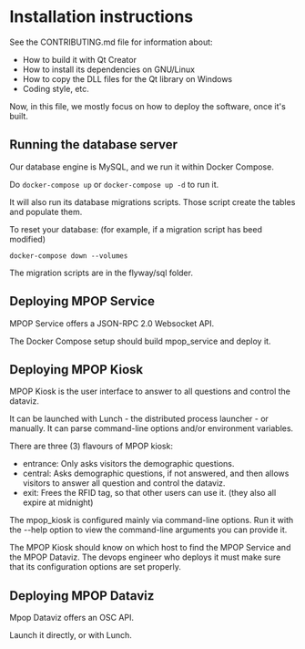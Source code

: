 # Installation instructions

See the CONTRIBUTING.md file for information about:

- How to build it with Qt Creator
- How to install its dependencies on GNU/Linux
- How to copy the DLL files for the Qt library on Windows
- Coding style, etc.

Now, in this file, we mostly focus on how to deploy the software, once it's built.

## Running the database server

Our database engine is MySQL, and we run it within Docker Compose.

Do `docker-compose up` or `docker-compose up -d` to run it.

It will also run its database migrations scripts. Those script create the tables and populate them.

To reset your database: (for example, if a migration script has beed modified)

`docker-compose down --volumes`

The migration scripts are in the flyway/sql folder.


## Deploying MPOP Service

MPOP Service offers a JSON-RPC 2.0 Websocket API.

The Docker Compose setup should build mpop\_service and deploy it.


## Deploying MPOP Kiosk

MPOP Kiosk is the user interface to answer to all questions and control the dataviz.

It can be launched with Lunch - the distributed process launcher - or manually. It can parse command-line options and/or environment variables.

There are three (3) flavours of MPOP kiosk:

- entrance: Only asks visitors the demographic questions.
- central: Asks demographic questions, if not answered, and then allows visitors to answer all question and control the dataviz.
- exit: Frees the RFID tag, so that other users can use it. (they also all expire at midnight)

The mpop\_kiosk is configured mainly via command-line options. Run it with the --help option to view the command-line arguments you can provide it.

The MPOP Kiosk should know on which host to find the MPOP Service and the MPOP Dataviz.
The devops engineer who deploys it must make sure that its configuration options are set properly.


## Deploying MPOP Dataviz

Mpop Dataviz offers an OSC API.

Launch it directly, or with Lunch.

